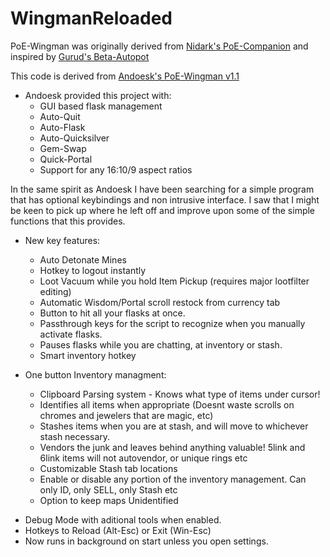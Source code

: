 # WingmanReloaded

PoE-Wingman was originally derived from [Nidark's PoE-Companion](https://github.com/nidark/Poe-Companion) and inspired by [Gurud's Beta-Autopot](https://github.com/badplayerr/beta-autopot/releases/)

This code is derived from [Andoesk's PoE-Wingman v1.1](https://www.ownedcore.com/forums/mmo/path-of-exile/poe-bots-programs/783680-poe-wingman-auto-flask-auto-quit-more-ahk-pixel.html)
* Andoesk provided this project with:
  - GUI based flask management
  - Auto-Quit
  - Auto-Flask
  - Auto-Quicksilver
  - Gem-Swap
  - Quick-Portal
  - Support for any 16:10/9 aspect ratios

In the same spirit as Andoesk I have been searching for a simple program that has optional keybindings and non intrusive interface. I saw that I might be keen to pick up where he left off and improve upon some of the simple functions that this provides. 

* New key features:
  - Auto Detonate Mines
  - Hotkey to logout instantly
  - Loot Vacuum while you hold Item Pickup (requires major lootfilter editing)
  - Automatic Wisdom/Portal scroll restock from currency tab
  - Button to hit all your flasks at once.
  - Passthrough keys for the script to recognize when you manually activate flasks.
  - Pauses flasks while you are chatting, at inventory or stash.
  - Smart inventory hotkey

* One button Inventory managment:
  - Clipboard Parsing system - Knows what type of items under cursor!
  - Identifies all items when appropriate (Doesnt waste scrolls on chromes and jewelers that are magic, etc)
  - Stashes items when you are at stash, and will move to whichever stash necessary.
  - Vendors the junk and leaves behind anything valuable! 5link and 6link items will not autovendor, or unique rings etc
  - Customizable Stash tab locations
  - Enable or disable any portion of the inventory management. Can only ID, only SELL, only Stash etc
  - Option to keep maps Unidentified

- Debug Mode with aditional tools when enabled.
- Hotkeys to Reload (Alt-Esc) or Exit (Win-Esc)
- Now runs in background on start unless you open settings.

